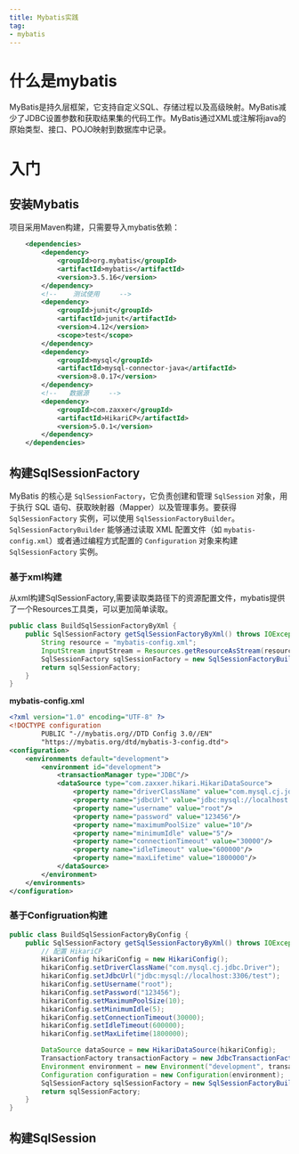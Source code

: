 ```yaml
---
title: Mybatis实践
tag:
- mybatis
---
```


# 什么是mybatis

MyBatis是持久层框架，它支持自定义SQL、存储过程以及高级映射。MyBatis减少了JDBC设置参数和获取结果集的代码工作。MyBatis通过XML或注解将java的原始类型、接口、POJO映射到数据库中记录。

# 入门

## 安装Mybatis

项目采用Maven构建，只需要导入mybatis依赖：

```xml
	<dependencies>
        <dependency>
            <groupId>org.mybatis</groupId>
            <artifactId>mybatis</artifactId>
            <version>3.5.16</version>
        </dependency>
        <!--    测试使用     -->
        <dependency>
            <groupId>junit</groupId>
            <artifactId>junit</artifactId>
            <version>4.12</version>
            <scope>test</scope>
        </dependency>
        <dependency>
            <groupId>mysql</groupId>
            <artifactId>mysql-connector-java</artifactId>
            <version>8.0.17</version>
        </dependency>
        <!--   数据源     -->
        <dependency>
            <groupId>com.zaxxer</groupId>
            <artifactId>HikariCP</artifactId>
            <version>5.0.1</version>
        </dependency>
    </dependencies>
```

## 构建SqlSessionFactory

MyBatis 的核心是 `SqlSessionFactory`，它负责创建和管理 `SqlSession` 对象，用于执行 SQL 语句、获取映射器（Mapper）以及管理事务。要获得 `SqlSessionFactory` 实例，可以使用 `SqlSessionFactoryBuilder`。`SqlSessionFactoryBuilder` 能够通过读取 XML 配置文件（如 `mybatis-config.xml`）或者通过编程方式配置的 `Configuration` 对象来构建 `SqlSessionFactory` 实例。

### 基于xml构建

从xml构建SqlSessionFactory,需要读取类路径下的资源配置文件，mybatis提供了一个Resources工具类，可以更加简单读取。

```java
public class BuildSqlSessionFactoryByXml {
    public SqlSessionFactory getSqlSessionFactoryByXml() throws IOException {
        String resource = "mybatis-config.xml";
        InputStream inputStream = Resources.getResourceAsStream(resource);
        SqlSessionFactory sqlSessionFactory = new SqlSessionFactoryBuilder().build(inputStream);
        return sqlSessionFactory;
    }
}
```

**mybatis-config.xml**

```xml
<?xml version="1.0" encoding="UTF-8" ?>
<!DOCTYPE configuration
        PUBLIC "-//mybatis.org//DTD Config 3.0//EN"
        "https://mybatis.org/dtd/mybatis-3-config.dtd">
<configuration>
    <environments default="development">
        <environment id="development">
            <transactionManager type="JDBC"/>
            <dataSource type="com.zaxxer.hikari.HikariDataSource">
                <property name="driverClassName" value="com.mysql.cj.jdbc.Driver"/>
                <property name="jdbcUrl" value="jdbc:mysql://localhost:3306/test"/>
                <property name="username" value="root"/>
                <property name="password" value="123456"/>
                <property name="maximumPoolSize" value="10"/>
                <property name="minimumIdle" value="5"/>
                <property name="connectionTimeout" value="30000"/>
                <property name="idleTimeout" value="600000"/>
                <property name="maxLifetime" value="1800000"/>
            </dataSource>
        </environment>
    </environments>
</configuration>
```

### 基于Configruation构建

```java
public class BuildSqlSessionFactoryByConfig {
    public SqlSessionFactory getSqlSessionFactoryByXml() throws IOException {
        // 配置 HikariCP
        HikariConfig hikariConfig = new HikariConfig();
        hikariConfig.setDriverClassName("com.mysql.cj.jdbc.Driver");
        hikariConfig.setJdbcUrl("jdbc:mysql://localhost:3306/test");
        hikariConfig.setUsername("root");
        hikariConfig.setPassword("123456");
        hikariConfig.setMaximumPoolSize(10);
        hikariConfig.setMinimumIdle(5);
        hikariConfig.setConnectionTimeout(30000);
        hikariConfig.setIdleTimeout(600000);
        hikariConfig.setMaxLifetime(1800000);

        DataSource dataSource = new HikariDataSource(hikariConfig);
        TransactionFactory transactionFactory = new JdbcTransactionFactory();
        Environment environment = new Environment("development", transactionFactory, dataSource);
        Configuration configuration = new Configuration(environment);
        SqlSessionFactory sqlSessionFactory = new SqlSessionFactoryBuilder().build(configuration);
        return sqlSessionFactory;
    }
}
```

## 构建SqlSession



